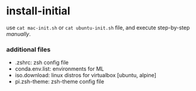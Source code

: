 # install-initial

use `cat mac-init.sh` or `cat ubuntu-init.sh` file, and execute step-by-step *manually*.


### additional files

- .zshrc: zsh config file
- conda.env.list: environments for ML 
- iso.download: linux distros for virtualbox [ubuntu, alpine]
- pi.zsh-theme: zsh-theme config file